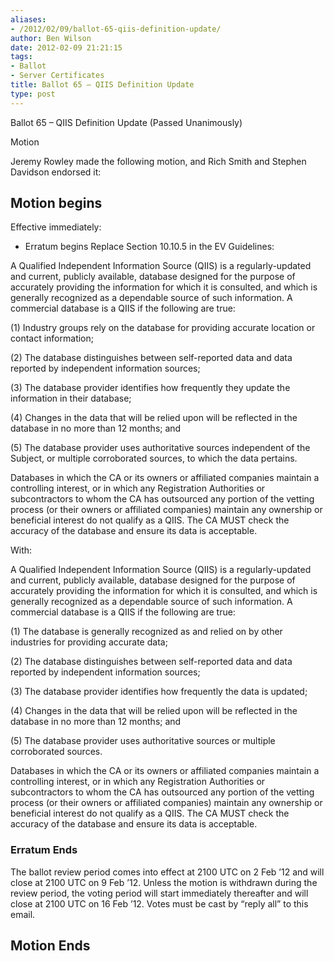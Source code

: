 ```yaml
---
aliases:
- /2012/02/09/ballot-65-qiis-definition-update/
author: Ben Wilson
date: 2012-02-09 21:21:15
tags:
- Ballot
- Server Certificates
title: Ballot 65 – QIIS Definition Update
type: post
---
```


Ballot 65 – QIIS Definition Update (Passed Unanimously)

Motion

Jeremy Rowley made the following motion, and Rich Smith and Stephen Davidson endorsed it:

## Motion begins

Effective immediately:

- Erratum begins
  Replace Section 10.10.5 in the EV Guidelines:

A Qualified Independent Information Source (QIIS) is a regularly-updated and current, publicly available, database designed for the purpose of accurately providing the information for which it is consulted, and which is generally recognized as a dependable source of such information. A commercial database is a QIIS if the following are true:

(1) Industry groups rely on the database for providing accurate location or contact information;

(2) The database distinguishes between self-reported data and data reported by independent information sources;

(3) The database provider identifies how frequently they update the information in their database;

(4) Changes in the data that will be relied upon will be reflected in the database in no more than 12 months; and

(5) The database provider uses authoritative sources independent of the Subject, or multiple corroborated sources, to which the data pertains.

Databases in which the CA or its owners or affiliated companies maintain a controlling interest, or in which any Registration Authorities or subcontractors to whom the CA has outsourced any portion of the vetting process (or their owners or affiliated companies) maintain any ownership or beneficial interest do not qualify as a QIIS. The CA MUST check the accuracy of the database and ensure its data is acceptable.

With:

A Qualified Independent Information Source (QIIS) is a regularly-updated and current, publicly available, database designed for the purpose of accurately providing the information for which it is consulted, and which is generally recognized as a dependable source of such information. A commercial database is a QIIS if the following are true:

(1) The database is generally recognized as and relied on by other industries for providing accurate data;

(2) The database distinguishes between self-reported data and data reported by independent information sources;

(3) The database provider identifies how frequently the data is updated;

(4) Changes in the data that will be relied upon will be reflected in the database in no more than 12 months; and

(5) The database provider uses authoritative sources or multiple corroborated sources.

Databases in which the CA or its owners or affiliated companies maintain a controlling interest, or in which any Registration Authorities or subcontractors to whom the CA has outsourced any portion of the vetting process (or their owners or affiliated companies) maintain any ownership or beneficial interest do not qualify as a QIIS. The CA MUST check the accuracy of the database and ensure its data is acceptable.

### Erratum Ends

The ballot review period comes into effect at 2100 UTC on 2 Feb ’12 and will close at 2100 UTC on 9 Feb ’12. Unless the motion is withdrawn during the review period, the voting period will start immediately thereafter and will close at 2100 UTC on 16 Feb ’12. Votes must be cast by “reply all” to this email.

## Motion Ends